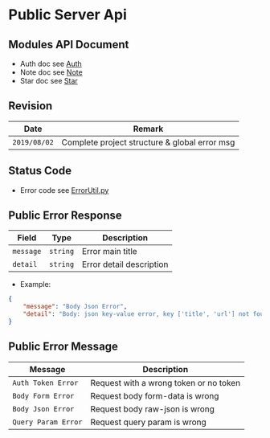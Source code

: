# Public Server Api

## Modules API Document
+ Auth doc see [Auth](https://github.com/Aoi-hosizora/Biji_BackEnd/blob/master/app/Modules/Auth/readme.md)
+ Note doc see [Note](https://github.com/Aoi-hosizora/Biji_BackEnd/blob/master/app/Modules/Note/readme.md)
+ Star doc see [Star](https://github.com/Aoi-hosizora/Biji_BackEnd/blob/master/app/Modules/Star/readme.md)

## Revision

|Date|Remark|
|--|--|
|`2019/08/02`|Complete project structure & global error msg|

## Status Code

+ Error code see [ErrorUtil.py](https://github.com/Aoi-hosizora/Biji_BackEnd/blob/master/app/Utils/ErrorUtil.py)

## Public Error Response

|Field|Type|Description|
|--|--|--|
|`message`|`string`|Error main title|
|`detail`|`string`|Error detail description|

+ Example:

```json
{
    "message": "Body Json Error",
    "detail": "Body: json key-value error, key ['title', 'url'] not found or error"
}
```

## Public Error Message

|Message|Description|
|--|--|
|`Auth Token Error`|Request with a wrong token or no token|
|`Body Form Error`|Request body form-data is wrong|
|`Body Json Error`|Request body raw-json is wrong|
|`Query Param Error`|Request query param is wrong|